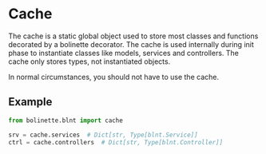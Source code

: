 # Cache

The cache is a static global object used to store most classes and functions decorated by a bolinette decorator.
The cache is used internally during init phase to instantiate classes like models, services and controllers.
The cache only stores types, not instantiated objects.

In normal circumstances, you should not have to use the cache.

## Example
```python
from bolinette.blnt import cache

srv = cache.services  # Dict[str, Type[blnt.Service]]
ctrl = cache.controllers  # Dict[str, Type[blnt.Controller]]
```
